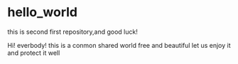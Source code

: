 # hello_world
this is second first repository,and good luck!

Hi! everbody!
this is a conmon shared world free and beautiful
let us enjoy it and protect it well
